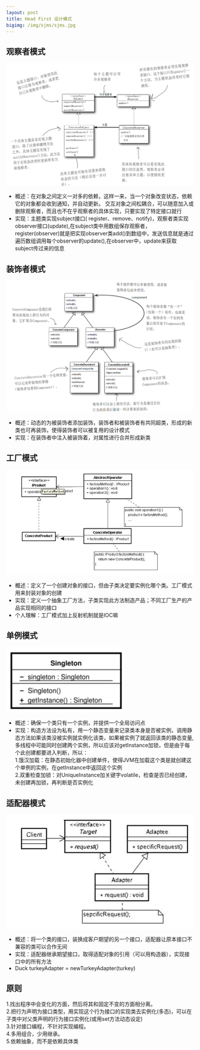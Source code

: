 ```yaml
---
layout: post
title: Head First 设计模式
bigimg: /img/sjms/sjms.jpg
---
```


观察者模式
-----
![sjms](https://github.com/Victooory/victooory.github.io/raw/master/img/post/sjms/sjms1.png) <br>

 - 概述：在对象之间定义一对多的依赖，这样一来，当一个对象改变状态，依赖它的对象都会收到通知，并自动更新。
交互对象之间松耦合，可以随意加入或删除观察者，而且也不在乎观察者的具体实现，只要实现了特定接口就行
 - 实现：主题类实现subject接口( register、remove、notify)，观察者类实现observer接口(update),在subject类中用数组保存观察者，register(observer)就是把实现observer类add()到数组中，发送信息就是通过遍历数组调用每个observer的update(),在observer中，update来获取subject传过来的信息

装饰者模式
-----
![sjms](https://github.com/Victooory/victooory.github.io/raw/master/img/post/sjms/sjms2.png) <br>

 - 概述：动态的为被装饰者添加装饰，装饰者和被装饰者有共同超类，形成的新类也可再装饰，使得装饰者可以被复用的设计模式
 - 实现：在装饰者中注入被装饰着，对属性进行合并形成新类
 
工厂模式
-----
![sjms](https://github.com/Victooory/victooory.github.io/raw/master/img/post/sjms/sjms3.png) <br>

 - 概述：定义了一个创建对象的接口，但由子类决定要实例化哪个类。工厂模式用来封装对象的创建
 - 实现：定义一个抽象工厂方法，子类实现此方法制造产品；不同工厂生产的产品实现相同的接口
 - 个人理解：工厂模式加上反射机制就是IOC嘛
 
单例模式
-----
![sjms](https://github.com/Victooory/victooory.github.io/raw/master/img/post/sjms/sjms4.png) <br>

 - 概述：确保一个类只有一个实例，并提供一个全局访问点
 - 实现：构造方法设为私有，用一个静态变量来记录类本身是否被实例，调用静态方法如果该类没被实例就实例化该类，如果被实例了就返回该类的静态变量,多线程中可能同时创建两个实例，所以应该对getInstance加锁，但是由于每个此创建都要进入判断，所以：<br>
1.饿汉加载：在静态初始化器中创建单件，使得JVM在加载这个类是就创建这个单例的实例，在getInstance中返回这个实例<br>
2.双重检查加锁：对UniqueInstance加关键字volatile，检查是否已经创建，未创建再加锁，再判断是否实例化 <br>

适配器模式
-----
![sjms](https://github.com/Victooory/victooory.github.io/raw/master/img/post/sjms/sjms5.png) <br>

 - 概述：将一个类的接口，装换成客户期望的另一个接口，适配器让原本接口不兼容的类可以合作无间
 - 实现：适配器继承期望接口，取得适配对象的引用（可以用构造器），实现接口中的所有方法 
 - Duck turkeyAdapter = newTurkeyAdapter(turkey)

原则
-----
1.找出程序中会变化的方面，然后将其和固定不变的方面相分离。<br>
2.把行为声明为接口类型，用实现这个行为接口的实现类去实例化(多态)，可以在子类中对父类声明的行为接口实例化(或用set方法动态设定)<br>
3.针对接口编程，不针对实现编程。<br>
4.多用组合，少用继承。<br>
5.依赖抽象，而不是依赖具体类<br>


 








